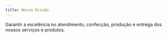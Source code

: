 ```yaml
---
title: Nossa Missão
---
```


Garantir a excelência no atendimento, confecção, produção e entrega dos nossos serviços e produtos.
